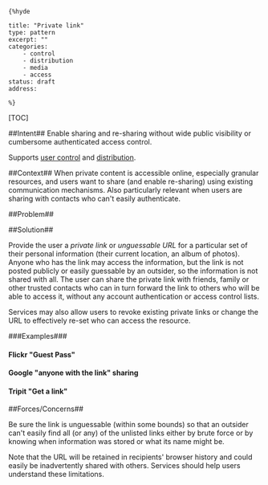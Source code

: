    {%hyde

    title: "Private link"
    type: pattern
    excerpt: ""
    categories: 
        - control
        - distribution
        - media
        - access
    status: draft
    address: 

    %}

[TOC]

##Intent##
Enable sharing and re-sharing without wide public visibility or cumbersome authenticated access control.

Supports [user control](User-control) and [distribution](Distribution).

##Context##
When private content is accessible online, especially granular resources, and users want to share (and enable re-sharing) using existing communication mechanisms. Also particularly relevant when users are sharing with contacts who can't easily authenticate.

##Problem##

##Solution##

Provide the user a _private link_ or _unguessable URL_ for a particular set of their personal information (their current location, an album of photos). Anyone who has the link may access the information, but the link is not posted publicly or easily guessable by an outsider, so the information is not shared with all. The user can share the private link with friends, family or other trusted contacts who can in turn forward the link to others who will be able to access it, without any account authentication or access control lists.

Services may also allow users to revoke existing private links or change the URL to effectively re-set who can access the resource.

###Examples###

#### Flickr "Guest Pass" ####

#### Google "anyone with the link" sharing ####

#### Tripit "Get a link" ####

##Forces/Concerns##

Be sure the link is unguessable (within some bounds) so that an outsider can't easily find all (or any) of the unlisted links either by brute force or by knowing when information was stored or what its name might be.

Note that the URL will be retained in recipients' browser history and could easily be inadvertently shared with others. Services should help users understand these limitations.